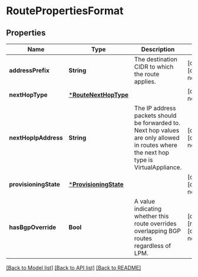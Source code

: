 # RoutePropertiesFormat


## Properties
Name | Type | Description | Notes
------------ | ------------- | ------------- | -------------
**addressPrefix** | **String** | The destination CIDR to which the route applies. | [optional] [default to nothing]
**nextHopType** | [***RouteNextHopType**](RouteNextHopType.md) |  | [default to nothing]
**nextHopIpAddress** | **String** | The IP address packets should be forwarded to. Next hop values are only allowed in routes where the next hop type is VirtualAppliance. | [optional] [default to nothing]
**provisioningState** | [***ProvisioningState**](ProvisioningState.md) |  | [optional] [default to nothing]
**hasBgpOverride** | **Bool** | A value indicating whether this route overrides overlapping BGP routes regardless of LPM. | [optional] [readonly] [default to nothing]


[[Back to Model list]](../README.md#models) [[Back to API list]](../README.md#api-endpoints) [[Back to README]](../README.md)


